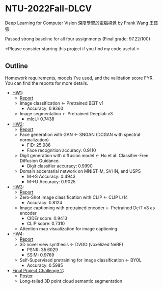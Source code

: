 # NTU-2022Fall-DLCV

Deep Learning for Computer Vision 深度學習於電腦視覺 by Frank Wang 王鈺強

Passed strong baseline for all four assignments (Final grade: 97.22/100)

⭐Please consider starring this project if you find my code useful.⭐

## Outline

Homework requirements, models I've used, and the validation score FYR.
You can find the reports for more details.

- [HW1](./DLCV%20Fall%202022%20-%20hw1_intro.pdf):
  - [Report](./HW1/hw1_r11944004.pdf)
  - Image classification ← Pretrained BEiT v1
    - Accuracy: 0.9360
  - Image segmentation ← Pretrained Deeplab v3
    - mIoU: 0.7438
- [HW2](./DLCV%20Fall%202022%20-%20hw2_intro.pdf):
  - [Report](./HW2/hw2_r11944004.pdf)
  - Face generation with GAN ← SNGAN (DCGAN with spectral normalization)
    - FID: 25.986
    - Face recognition accuracy: 0.9110
  - Digit generation with diffusion model ← Ho et al. Classifier-Free Diffusion Guidance.
    - Digit classifier accuracy: 0.9990
  - Domain adcersarial network on MNIST-M, SVHN, and USPS
    - M→S Accuracy: 0.4943
    - M→U Accuracy: 0.9025
- [HW3](./DLCV%20Fall%202022%20-%20hw3_intro.pdf):
  - [Report](./HW3/hw3_r11944004.pdf)
  - Zero-Shot image classification with CLIP ← CLIP L/14
    - Accuracy: 0.8124
  - Image captioning with pretrained encoder ← Pretrained DeiT v3 as encoder
    - CIDEr score: 0.9413
    - CLIP score: 0.7310
  - Attention map visualization for image captioning
- [HW4](./DLCV%20Fall%202022%20-%20hw4_intro.pdf):
  - [Report](./HW4/hw4_r11944004.pdf)
  - 3D novel view synthesis ← DVGO (voxelized NeRF)
    - PSNR: 35.6029
    - SSIM: 0.9769
  - Self-Supervised pretraining for image classification ← BYOL
    - Accuracy: 0.5985
- [Final Project Challenge 2](DLCV%20Fall%202022%20-%20Final%20Project%20Intro.pdf):
  - [Poster](./final-project-challenge-2--group-talkingtome/poster.pdf)
  - Long-tailed 3D point cloud semantic segmentation
